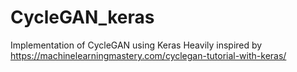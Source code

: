 # CycleGAN_keras
Implementation of CycleGAN using Keras
Heavily inspired by https://machinelearningmastery.com/cyclegan-tutorial-with-keras/

